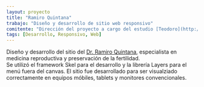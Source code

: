 ```yaml
---
layout: proyecto
title: "Ramiro Quintana"
trabajo: "Diseño y desarrollo de sitio web responsivo"
comitente: "Dirección del proyecto a cargo del estudio [Teodoro](http://mundoteodoro.com)."
tags: [Desarrollo, Responsivo, Web]
---
```


Diseño y desarrollo del sitio del [Dr. Ramiro Quintana](http://www.rquintana.com.ar), especialista en medicina reproductiva y preservación de la fertilidad.  
Se utilizó el framework Skel para el desarrollo y la librería Layers para el menú fuera del canvas.
El sitio fue desarrollado para ser visualziado correctamente en equipos móbiles, tablets y monitores convencionales.
